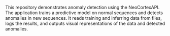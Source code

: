 This repository demonstrates anomaly detection using the NeoCortexAPI. The application trains a predictive model on normal sequences and detects anomalies in new sequences. It reads training and inferring data from files, logs the results, and outputs visual representations of the data and detected anomalies.
